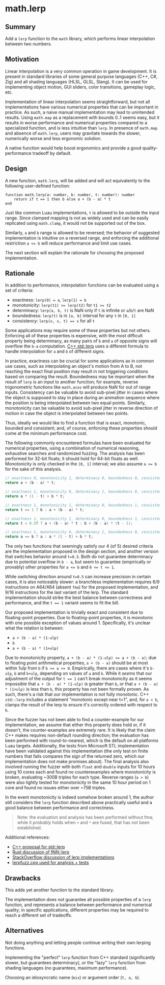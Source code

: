 # math.lerp

## Summary

Add a `lerp` function to the `math` library, which performs linear interpolation between two numbers.

## Motivation

Linear interpolation is a very common operation in game development. It is present in standard libraries of some general purpose languages (C++, C#, Zig) and all shading languages (HLSL, GLSL, Slang). It can be used for implementing object motion, GUI sliders, color transitions, gameplay logic, etc.

Implementation of linear interpolation seems straightforward, but not all implementations have various numerical properties that can be important in practice. As such, a naive manual implementation may lead to unintended results.
Using `math.map` as a replacement with bounds 0..1 seems easy, but it results in worse performance and numerical properties compared to a specialized function, and is less intuitive than `lerp`. In presence of `math.map` and absence of `math.lerp`, users may gravitate towards the slower, numerically worse and less ergonomic solution.

A native function would help boost ergonomics and provide a good quality-performance tradeoff by default.

## Design

A new function, `math.lerp`, will be added and will act equivalently to the following user-defined function:

```luau
function math.lerp(a: number, b: number, t: number): number
	return if t == 1 then b else a + (b - a) * t
end
```

Just like common Luau implementations, `t` is allowed to be outside the input range. Since clamped mapping is not as widely used and can be easily replicated using `math.clamp`, it would not be supported out of the box.

Similarly, `a` and `b` range is allowed to be reversed; the behavior of suggested implementation is intuitive on a reversed range, and enforcing the additional restriction `a <= b` will reduce performance and limit use cases.

The next section will explain the rationale for choosing the proposed implementation.

## Rationale

In addition to performance, interpolation functions can be evaluated using a set of criteria:

- exactness: `lerp(0) = a`, `lerp(1) = b`
- monotonicity: `lerp(t1) >= lerp(t2)` for `t1 >= t2`
- determinacy: `lerp(a, b, t)` is NaN only if `t` is infinite or `a`/`b`/`t` are NaN
- boundedness: `lerp(t)` is in `[a, b]` interval for any `t` in `[0, 1]`
- consistency: `lerp(x, x, t) == x` for all `t`

Some applications may require some of these properties but not others. Enforcing all of these properties is expensive, with the most difficult property being determinacy, as many pairs of `b` and `a` of opposite signs will overflow the `b-a` computation. [C++ std::lerp](https://www.open-std.org/jtc1/sc22/wg21/docs/papers/2019/p0811r3.html) uses a different formula to handle interpolation for `a` and `b` of different signs.

In practice, exactness can be crucial for some applications as in common use cases, such as interpolating an object's motion from A to B, not reaching the exact final position may result in not triggering conditions based on comparing the result. Boundedness may be important when the result of `lerp` is an input to another function; for example, reverse trigonometric functions like `math.acos` will produce NaN for out of range inputs. Consistency can be valuable to avoid sub-pixel jitter in cases where the object is supposed to stay in place during an animation sequence where the position is being interpolated between two equal points. Similarly, monotonicity can be valuable to avoid sub-pixel jitter in reverse direction of motion in case the object is interpolated between two points.

Thus, ideally we would like to find a function that is exact, monotonic, bounded and consistent; and, of course, enforcing these properties should come at the minimum performance cost.

The following commonly encountered formulas have been evaluated for numerical properties, using a combination of numerical reasoning, exhaustive searches and randomized fuzzing. The analysis has been performed for 32-bit floats; it should hold for 64-bit floats as well. Monotonicity is only checked in the `[0, 1]` interval; we also assume `a <= b` for the sake of this analysis.

```c++
// exactness 0, monotonicity 1, determinacy 0, boundedness 0, consistency 1
return a + (b - a) * t;

// exactness 1, monotonicity 0, determinacy 1, boundedness 0, consistency 0
return a * (1 - t) + b * t;

// exactness 1, monotonicity 1, determinacy 0, boundedness 1, consistency 1
return t == 1 ? b : a + (b - a) * t;

// exactness 1, monotonicity 1, determinacy 0, boundedness 1, consistency 1
return t < 0.5f ? a + (b - a) * t : b + (b - a) * (t - 1);

// exactness 1, monotonicity 0, determinacy 1, boundedness 0, consistency 1
return a == b ? a : a * (1 - t) + b * t;
```

The only two functions that seemingly satisfy our 4 (of 5) desired criteria are the implementation proposed in the design section, and another version that switches behavior around `t=0.5`. Both do not guarantee determinacy due to potential overflow in `b - a`, but seem to guarantee (empirically or provably) other properties for `a <= b` and `0 <= t <= 1`.

While switching direction around `t=0.5` can increase precision in certain cases, it is also noticeably slower: a branchless implementation requires 6/9 instructions on A64/X64 (absent `fma`) for the proposed implementation, and 9/16 instructions for the last variant of the lerp. The standard implementation should strike the best balance between correctness and performance, and the `t == 1` variant seems to fit the bill.

Our proposed implementation is trivially exact and consistent due to floating-point properties. Due to floating-point properties, it is monotonic with one possible exception of values around 1. Specifically, it's unclear what the relation is between:

- `a + (b - a) * (1-ulp)`
- `b`
- `a + (b - a) * (1+ulp)`

Due to monotonicity property, `a + (b - a) * (1-ulp) <= a + (b - a)`; due to floating point arithmetical properties, `a + (b - a)` should be at most within 1ulp from `b` if `b >= a >= 0`. Empirically, there are cases where it's `b-ulp`, `b` and `b+ulp`, depending on values of `a` and `b`. While it *seems* that our adjustment of the output for `t == 1` can't break monotonicity as it seems impossible that `a + (b - a) * (1-ulp)` is greater than `b`, or that `a + (b - a) * (1+ulp)` is less than `b`, this property has not been formally proven. As such, there's a risk that our implementation is not fully monotonic. C++ `std::lerp` includes a statement "monotonic except near t=1", and, for `a < b`, clamps the result of the lerp to ensure it's correctly ordered with respect to `b`.

Since the fuzzer has not been able to find a counter-example for our implementation, we assume that either this property does hold or, if it doesn't, the counter-examples are extremely rare. It is likely that the claim C++ makes requires non-default rounding direction; the evaluation has been performed with round-to-nearest, which is the default on all platforms Luau targets. Additionally, the tests from Microsoft STL implementation have been validated against this implementation (the only test on finite numbers that fails compares the sign of the returned zero, which our implementation does not make promises about). The final analysis also involved running the fuzzer with both `float` and `double` inputs for 10 hours using 10 cores each and found no counterexamples where monotonicity is broken, evaluating ~300B triples for each type. Reverse ranges (`a > b`) were also lightly tested for monotonicity in the same 10 hour period on 1 core and found no issues either over ~75B triples.

In the event monotonicity is indeed somehow broken around 1, the author still considers the `lerp` function described above practically useful and a good balance between performance and correctness.

> Note: the evaluation and analysis has been performed without fma; while it *probably* holds when `+` and `*` are fused, that has not been established.

Additional references:

- [C++ proposal for std::lerp](https://www.open-std.org/jtc1/sc22/wg21/docs/papers/2019/p0811r3.html)
- [Rust discussion of fNN::lerp](https://github.com/rust-lang/rust/issues/86269)
- [StackOverflow discussion of lerp implementations](https://math.stackexchange.com/questions/907327/accurate-floating-point-linear-interpolation)
- [lerpfuzz.cpp used for analysis + tests](https://gist.github.com/zeux/ea70d4574a50cc819e5f02b6d7ebb1f2)

## Drawbacks

This adds yet another function to the standard library.

The implementation does not guarantee all possible properties of a `lerp` function, and represents a balance between performance and numerical quality; in specific applications, different properties may be required to reach a different set of tradeoffs.

## Alternatives

Not doing anything and letting people continue writing their own lerping functions.

Implementing the "perfect" `lerp` function from C++ standard (significantly slower, but guarantees determinacy), or the "lazy" `lerp` function from shading languages (no guarantees, maximum performance).

Choosing an idiosyncratic name (`mix`) or argument order (`t, a, b`).

